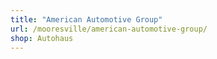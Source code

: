 ```yaml
---
title: "American Automotive Group"
url: /mooresville/american-automotive-group/
shop: Autohaus
---
```

